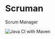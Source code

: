 # Scruman
Scrum Manager

![Java CI with Maven](https://github.com/k0siara/Scruman/workflows/Java%20CI%20with%20Maven/badge.svg)
